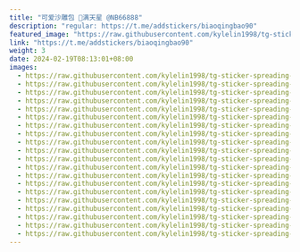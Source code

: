 ```yaml
---
title: "可爱沙雕包 🤒满天星 @NB66888"
description: "regular: https://t.me/addstickers/biaoqingbao90"
featured_image: "https://raw.githubusercontent.com/kylelin1998/tg-sticker-spreading-worldwide-images/main/img/bcacf700-bde8-4898-877f-f25524ea62bc.jpg"
link: "https://t.me/addstickers/biaoqingbao90"
weight: 3
date: 2024-02-19T08:13:01+08:00
images:
  - https://raw.githubusercontent.com/kylelin1998/tg-sticker-spreading-worldwide-images/main/img/bcacf700-bde8-4898-877f-f25524ea62bc.jpg
  - https://raw.githubusercontent.com/kylelin1998/tg-sticker-spreading-worldwide-images/main/img/ef4751d3-b37a-4abf-9269-8949a5dee656.jpg
  - https://raw.githubusercontent.com/kylelin1998/tg-sticker-spreading-worldwide-images/main/img/afa5efd4-6d5a-4e38-a425-be20442cadcc.jpg
  - https://raw.githubusercontent.com/kylelin1998/tg-sticker-spreading-worldwide-images/main/img/fda00b36-787c-44c1-9ded-37e3041b96d9.jpg
  - https://raw.githubusercontent.com/kylelin1998/tg-sticker-spreading-worldwide-images/main/img/aa5ef758-3ec4-4132-8d93-836e6a1b68f3.jpg
  - https://raw.githubusercontent.com/kylelin1998/tg-sticker-spreading-worldwide-images/main/img/4df1e2d7-c036-4394-84d0-e0955c9e2ad4.jpg
  - https://raw.githubusercontent.com/kylelin1998/tg-sticker-spreading-worldwide-images/main/img/613ca0d0-62a4-4b48-8e8c-831ffb0997b4.jpg
  - https://raw.githubusercontent.com/kylelin1998/tg-sticker-spreading-worldwide-images/main/img/aa2d85c2-2c82-4c28-a066-d9c343f93238.jpg
  - https://raw.githubusercontent.com/kylelin1998/tg-sticker-spreading-worldwide-images/main/img/c9c834e1-46c0-4b1c-8377-ea30bb2a9386.jpg
  - https://raw.githubusercontent.com/kylelin1998/tg-sticker-spreading-worldwide-images/main/img/56bd893e-ee76-40bf-8b5d-699866112f00.jpg
  - https://raw.githubusercontent.com/kylelin1998/tg-sticker-spreading-worldwide-images/main/img/cfb946b2-d2aa-4b57-8712-2221a91206b3.jpg
  - https://raw.githubusercontent.com/kylelin1998/tg-sticker-spreading-worldwide-images/main/img/ae5091a1-3b23-4bf1-90a2-d1716c00ee0f.jpg
  - https://raw.githubusercontent.com/kylelin1998/tg-sticker-spreading-worldwide-images/main/img/8f892f19-8d41-4b50-bf25-571e8076ecee.jpg
  - https://raw.githubusercontent.com/kylelin1998/tg-sticker-spreading-worldwide-images/main/img/cc65ad50-08eb-4066-8ba5-1930c6f1aa3c.jpg
  - https://raw.githubusercontent.com/kylelin1998/tg-sticker-spreading-worldwide-images/main/img/3e71a4b9-327d-4784-a87f-6473903c92f6.jpg
  - https://raw.githubusercontent.com/kylelin1998/tg-sticker-spreading-worldwide-images/main/img/09b4e528-22c2-4190-9010-00b25e3da1fe.jpg
  - https://raw.githubusercontent.com/kylelin1998/tg-sticker-spreading-worldwide-images/main/img/a31226ff-308a-4153-8f67-e15a03bfbeaa.jpg
  - https://raw.githubusercontent.com/kylelin1998/tg-sticker-spreading-worldwide-images/main/img/a4879013-769b-4d34-beb5-8905abd5743b.jpg
  - https://raw.githubusercontent.com/kylelin1998/tg-sticker-spreading-worldwide-images/main/img/041461ba-f751-4b30-8b6c-7073c40739e4.jpg
  - https://raw.githubusercontent.com/kylelin1998/tg-sticker-spreading-worldwide-images/main/img/0c89c7f7-3ce9-4bb2-a64c-e245ba30775f.jpg
---
```

